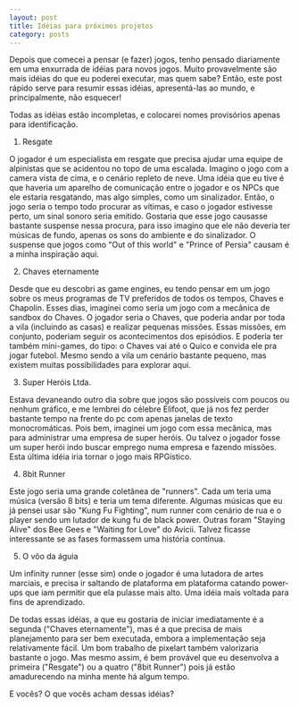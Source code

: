 ```yaml
---
layout: post
title: Idéias para próximos projetos
category: posts
---
```


Depois que comecei a pensar (e fazer) jogos, tenho pensado diariamente em uma enxurrada de idéias para novos jogos. Muito provavelmente são mais idéias do que eu poderei executar, mas quem sabe? Então, este post rápido serve para resumir essas idéias, apresentá-las ao mundo, e principalmente, não esquecer!

Todas as idéias estão incompletas, e colocarei nomes provisórios apenas para identificação. 

1) Resgate

O jogador é um especialista em resgate que precisa ajudar uma equipe de alpinistas que se acidentou no topo de uma escalada. Imagino o jogo com a camera vista de cima, e o cenário repleto de neve. Uma idéia que eu tive é que haveria um aparelho de comunicação entre o jogador e os NPCs que ele estaria resgatando, mas algo simples, como um sinalizador. Então, o jogo seria o tempo todo procurar as vítimas, e caso o jogador estivesse perto, um sinal sonoro seria emitido. Gostaria que esse jogo causasse bastante suspense nessa procura, para isso imagino que ele não deveria ter músicas de fundo, apenas os sons do ambiente e do sinalizador. O suspense que jogos como "Out of this world" e "Prince of Persia" causam é a minha inspiração aqui.

2) Chaves eternamente

Desde que eu descobri as game engines, eu tendo pensar em um jogo sobre os meus programas de TV preferidos de todos os tempos, Chaves e Chapolin. Esses dias, imaginei como seria um jogo com a mecânica de sandbox do Chaves. O jogador seria o Chaves, que poderia andar por toda a vila (incluindo as casas) e realizar pequenas missões. Essas missões, em conjunto, poderiam seguir os acontecimentos dos episódios. E poderia ter também mini-games, do tipo: o Chaves vai até o Quico e convida ele pra jogar futebol. Mesmo sendo a vila um cenário bastante pequeno, mas existem muitas possibilidades para explorar aqui.

3) Super Heróis Ltda.

Estava devaneando outro dia sobre que jogos são possíveis com poucos ou nenhum gráfico, e me lembrei do célebre Elifoot, que já nos fez perder bastante tempo na frente do pc com apenas janelas de texto monocromáticas. Pois bem, imaginei um jogo com essa mecânica, mas para administrar uma empresa de super heróis. Ou talvez o jogador fosse um super herói indo buscar emprego numa empresa e fazendo missões. Esta última idéia iria tornar o jogo mais RPGístico.

4) 8bit Runner

Este jogo seria uma grande coletânea de "runners". Cada um teria uma música (versão 8 bits) e teria um tema diferente. Algumas músicas que eu já pensei usar são "Kung Fu Fighting", num runner com cenário de rua e o player sendo um lutador de kung fu de black power. Outras foram "Staying Alive" dos Bee Gees e "Waiting for Love" do Avicii. Talvez ficasse interessante se as fases formassem uma história contínua.

5) O vôo da águia

Um infinity runner (esse sim) onde o jogador é uma lutadora de artes marciais, e precisa ir saltando de plataforma em plataforma catando power-ups que iam permitir que ela pulasse mais alto. Uma idéia mais voltada para fins de aprendizado.

De todas essas idéias, a que eu gostaria de iniciar imediatamente é a segunda ("Chaves eternamente"), mas é a que precisa de mais planejamento para ser bem executada, embora a implementação seja relativamente fácil. Um bom trabalho de pixelart também valorizaria bastante o jogo. Mas mesmo assim, é bem provável que eu desenvolva a primeira ("Resgate") ou a quatro ("8bit Runner") pois já estão amadurecendo na minha mente há algum tempo. 

E vocês? O que vocês acham dessas idéias?